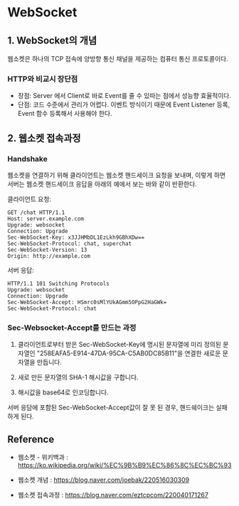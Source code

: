 # WebSocket

## 1. WebSocket의 개념
웹소켓은 하나의 TCP 접속에 양방향 통신 채널을 제공하는 컴퓨터 통신 프로토콜이다.

### HTTP와 비교시 장단점
* 장점: Server 에서 Client로 바로 Event를 줄 수 있따는 점에서 성능향 효율적이다.
* 단점: 코드 수준에서 관리가 어렵다. 이벤트 방식이기 때문에 Event Listener 등록, Event 함수 등록해서 사용해야 한다.
	
## 2. 웹소켓 접속과정

### Handshake

웹소켓을 연결하기 위해 클라이언트는 웹소켓 핸드세이크 요청을 보내며, 이렇게 하면 서버는 웹소켓 핸드세이크 응답을 아래의 예에서 보는 바와 같이 반환한다.

클라이언트 요청:
~~~
GET /chat HTTP/1.1
Host: server.example.com
Upgrade: websocket
Connection: Upgrade
Sec-WebSocket-Key: x3JJHMbDL1EzLkh9GBhXDw==
Sec-WebSocket-Protocol: chat, superchat
Sec-WebSocket-Version: 13
Origin: http://example.com
~~~
서버 응답:

~~~
HTTP/1.1 101 Switching Protocols
Upgrade: websocket
Connection: Upgrade
Sec-WebSocket-Accept: HSmrc0sMlYUkAGmm5OPpG2HaGWk=
Sec-WebSocket-Protocol: chat
~~~

### Sec-Websocket-Accept를 만드는 과정

1. 클라이언트로부터 받은 Sec-WebSocket-Key에 명시된 문자열에 미리 정의된 문자열인 "258EAFA5-E914-47DA-95CA-C5AB0DC85B11"을 연결한 새로운 문자열을 만듭니다.

2. 새로 만든 문자열의 SHA-1 해시값을 구합니다.

3. 해시값을 base64로 인코딩합니다.

서버 응담에 포함된 Sec-WebSocket-Accept값이 잘 못 된 경우, 핸드쉐이크는 실패하게 된다.





## Reference

* 웹소켓 - 위키백과 : https://ko.wikipedia.org/wiki/%EC%9B%B9%EC%86%8C%EC%BC%93

* 웹소켓 개념 : https://blog.naver.com/joebak/220516030309

* 웹소켓 접속과정 : https://blog.naver.com/eztcpcom/220040171267

